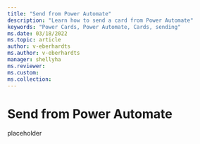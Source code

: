 ```yaml
---
title: "Send from Power Automate"
description: "Learn how to send a card from Power Automate"
keywords: "Power Cards, Power Automate, Cards, sending"
ms.date: 03/18/2022
ms.topic: article
author: v-eberhardts
ms.author: v-eberhardts
manager: shellyha
ms.reviewer: 
ms.custom: 
ms.collection: 
---
```


# Send from Power Automate

placeholder
